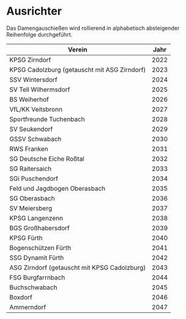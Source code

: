 # Ausrichter

Das Damengauschießen wird rollierend in alphabetisch absteigender Reihenfolge durchgeführt.

| Verein                                       | Jahr |
|----------------------------------------------|------|
| KPSG Zirndorf                                | 2022 |
| KPSG Cadolzburg (getauscht mit ASG Zirndorf) | 2023 |
| SSV Wintersdorf                              | 2024 |
| SV Tell Wilhermsdorf                         | 2025 |
| BS Weiherhof                                 | 2026 |
| VfL/KK Veitsbronn                            | 2027 |
| Sportfreunde Tuchenbach                      | 2028 |
| SV Seukendorf                                | 2029 |
| GSSV Schwabach                               | 2030 |
| RWS Franken                                  | 2031 |
| SG Deutsche Eiche Roßtal                     | 2032 |
| SG Raitersaich                               | 2033 |
| SGi Puschendorf                              | 2034 |
| Feld und Jagdbogen Oberasbach                | 2035 |
| SG Oberasbach                                | 2036 |
| SV Meiersberg                                | 2037 |
| KPSG Langenzenn                              | 2038 |
| BGS Großhabersdorf                           | 2039 |
| KPSG Fürth                                   | 2040 |
| Bogenschützen Fürth                          | 2041 |
| SSG Dynamit Fürth                            | 2042 |
| ASG Zirndorf (getauscht mit KPSG Cadolzburg) | 2043 |
| FSG Burgfarrnbach                            | 2044 |
| Buchschwabach                                | 2045 |
| Boxdorf                                      | 2046 |
| Ammerndorf                                   | 2047 |